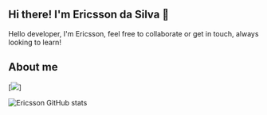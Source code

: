 ## Hi there! I'm Ericsson da Silva 👋

Hello developer, I'm Ericsson, feel free to collaborate or get in touch, always looking to learn!

## About me

[![](https://img.shields.io/badge/LinkedIn-0077B5?style=for-the-badge&logo=linkedin&logoColor=white)]

![Ericsson GitHub stats](https://github-readme-stats.vercel.app/api?username=EricssonDaSilva-code&show_icons=true&theme=radical)
